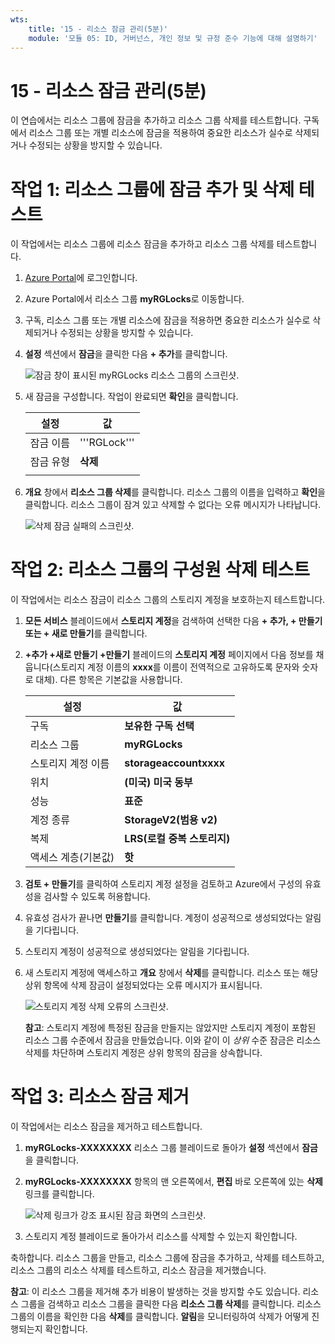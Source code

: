 ```yaml
---
wts:
    title: '15 - 리소스 잠금 관리(5분)'
    module: '모듈 05: ID, 거버넌스, 개인 정보 및 규정 준수 기능에 대해 설명하기'
---
```

# 15 - 리소스 잠금 관리(5분)

이 연습에서는 리소스 그룹에 잠금을 추가하고 리소스 그룹 삭제를 테스트합니다. 구독에서 리소스 그룹 또는 개별 리소스에 잠금을 적용하여 중요한 리소스가 실수로 삭제되거나 수정되는 상황을 방지할 수 있습니다.  


# 작업 1:  리소스 그룹에 잠금 추가 및 삭제 테스트

이 작업에서는 리소스 그룹에 리소스 잠금을 추가하고 리소스 그룹 삭제를 테스트합니다. 

1. [Azure Portal](https://portal.azure.com)에 로그인합니다.

2. Azure Portal에서 리소스 그룹 **myRGLocks**로 이동합니다.

3. 구독, 리소스 그룹 또는 개별 리소스에 잠금을 적용하면 중요한 리소스가 실수로 삭제되거나 수정되는 상황을 방지할 수 있습니다. 

4. **설정** 섹션에서 **잠금**을 클릭한 다음 **+ 추가**를 클릭합니다. 

    ![잠금 창이 표시된 myRGLocks 리소스 그룹의 스크린샷.](../images/1601.png)

5. 새 잠금을 구성합니다. 작업이 완료되면 **확인**을 클릭합니다. 

    | 설정 | 값 |
    | -- | -- |
    | 잠금 이름 | '''RGLock''' |
    | 잠금 유형 | **삭제** |
    | | |

6. **개요** 창에서 **리소스 그룹 삭제**를 클릭합니다. 리소스 그룹의 이름을 입력하고 **확인**을 클릭합니다. 리소스 그룹이 잠겨 있고 삭제할 수 없다는 오류 메시지가 나타납니다.

    ![삭제 잠금 실패의 스크린샷.](../images/1602.png)

# 작업 2: 리소스 그룹의 구성원 삭제 테스트

이 작업에서는 리소스 잠금이 리소스 그룹의 스토리지 계정을 보호하는지 테스트합니다. 

1. **모든 서비스** 블레이드에서 **스토리지 계정**을 검색하여 선택한 다음 **+ 추가, + 만들기 또는 + 새로 만들기**를 클릭합니다. 

2. **+추가 +새로 만들기 +만들기** 블레이드의 **스토리지 계정** 페이지에서 다음 정보를 채웁니다(스토리지 계정 이름의 **xxxx**를 이름이 전역적으로 고유하도록 문자와 숫자로 대체). 다른 항목은 기본값을 사용합니다.

    | 설정 | 값 | 
    | --- | --- |
    | 구독 | **보유한 구독 선택** |
    | 리소스 그룹 | **myRGLocks** |
    | 스토리지 계정 이름 | **storageaccountxxxx** |
    | 위치 | **(미국) 미국 동부**  |
    | 성능 | **표준** |
    | 계정 종류 | **StorageV2(범용 v2)** |
    | 복제 | **LRS(로컬 중복 스토리지)** |
    | 액세스 계층(기본값) | **핫** |
   

3. **검토 + 만들기**를 클릭하여 스토리지 계정 설정을 검토하고 Azure에서 구성의 유효성을 검사할 수 있도록 허용합니다. 

4. 유효성 검사가 끝나면 **만들기**를 클릭합니다. 계정이 성공적으로 생성되었다는 알림을 기다립니다. 

5.  스토리지 계정이 성공적으로 생성되었다는 알림을 기다립니다. 

6. 새 스토리지 계정에 액세스하고 **개요** 창에서 **삭제**를 클릭합니다. 리소스 또는 해당 상위 항목에 삭제 잠금이 설정되었다는 오류 메시지가 표시됩니다. 

    ![스토리지 계정 삭제 오류의 스크린샷.](../images/1603.png)

    **참고**: 스토리지 계정에 특정된 잠금을 만들지는 않았지만 스토리지 계정이 포함된 리소스 그룹 수준에서 잠금을 만들었습니다. 이와 같이 이 *상위* 수준 잠금은 리소스 삭제를 차단하며 스토리지 계정은 상위 항목의 잠금을 상속합니다.

# 작업 3: 리소스 잠금 제거

이 작업에서는 리소스 잠금을 제거하고 테스트합니다. 

1. **myRGLocks-XXXXXXXX** 리소스 그룹 블레이드로 돌아가 **설정** 섹션에서 **잠금**을 클릭합니다.
    
2. **myRGLocks-XXXXXXXX** 항목의 맨 오른쪽에서, **편집** 바로 오른쪽에 있는 **삭제** 링크를 클릭합니다.

    ![삭제 링크가 강조 표시된 잠금 화면의 스크린샷.](../images/1604.png)

3. 스토리지 계정 블레이드로 돌아가서 리소스를 삭제할 수 있는지 확인합니다.

축하합니다. 리소스 그룹을 만들고, 리소스 그룹에 잠금을 추가하고, 삭제를 테스트하고, 리소스 그룹의 리소스 삭제를 테스트하고, 리소스 잠금을 제거했습니다. 

**참고**: 이 리소스 그룹을 제거해 추가 비용이 발생하는 것을 방지할 수도 있습니다. 리소스 그룹을 검색하고 리소스 그룹을 클릭한 다음 **리소스 그룹 삭제**를 클릭합니다. 리소스 그룹의 이름을 확인한 다음 **삭제**를 클릭합니다. **알림**을 모니터링하여 삭제가 어떻게 진행되는지 확인합니다.
